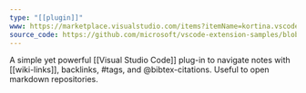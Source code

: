 ```yaml
---
type: "[[plugin]]"
www: https://marketplace.visualstudio.com/items?itemName=kortina.vscode-markdown-notes
source_code: https://github.com/microsoft/vscode-extension-samples/blob/main/README.md
---
```

A simple yet powerful [[Visual Studio Code]] plug-in to navigate notes with  \[\[wiki-links\]\], backlinks, \#tags, and @bibtex-citations. Useful to open markdown repositories.
